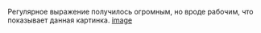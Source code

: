 Регулярное выражение получилось огромным, но вроде рабочим, что показывает данная картинка.
[image](https://user-images.githubusercontent.com/60321176/206733180-b1fce3c2-3a81-442b-a992-af080ab41a98.png)
